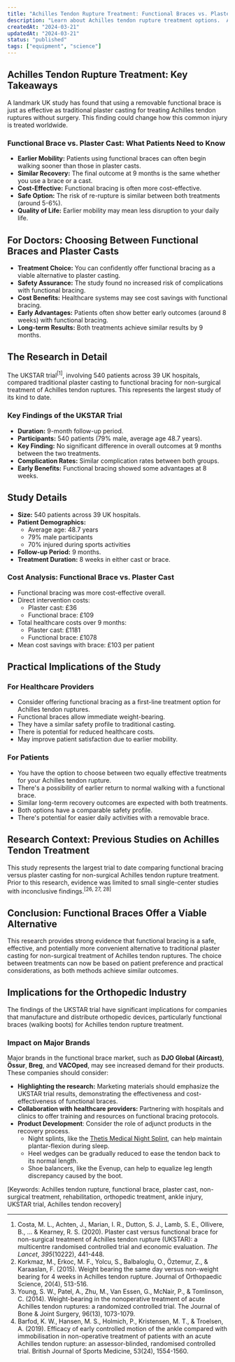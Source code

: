 ```yaml
---
title: "Achilles Tendon Rupture Treatment: Functional Braces vs. Plaster Casts"
description: "Learn about Achilles tendon rupture treatment options.  A major study shows functional braces are as effective as plaster casts for non-surgical treatment."
createdAt: "2024-03-21"
updatedAt: "2024-03-21"
status: "published"
tags: ["equipment", "science"]
---
```


## Achilles Tendon Rupture Treatment: Key Takeaways

A landmark UK study has found that using a removable functional brace is just as effective as traditional plaster casting for treating Achilles tendon ruptures without surgery. This finding could change how this common injury is treated worldwide.

### Functional Brace vs. Plaster Cast: What Patients Need to Know

- **Earlier Mobility:** Patients using functional braces can often begin walking sooner than those in plaster casts.
- **Similar Recovery:** The final outcome at 9 months is the same whether you use a brace or a cast.
- **Cost-Effective:** Functional bracing is often more cost-effective.
- **Safe Option:** The risk of re-rupture is similar between both treatments (around 5-6%).
- **Quality of Life:** Earlier mobility may mean less disruption to your daily life.

## For Doctors: Choosing Between Functional Braces and Plaster Casts

- **Treatment Choice:** You can confidently offer functional bracing as a viable alternative to plaster casting.
- **Safety Assurance:** The study found no increased risk of complications with functional bracing.
- **Cost Benefits:** Healthcare systems may see cost savings with functional bracing.
- **Early Advantages:** Patients often show better early outcomes (around 8 weeks) with functional bracing.
- **Long-term Results:** Both treatments achieve similar results by 9 months.

## The Research in Detail

The UKSTAR trial<sup>[1]</sup>, involving 540 patients across 39 UK hospitals, compared traditional plaster casting to functional bracing for non-surgical treatment of Achilles tendon ruptures. This represents the largest study of its kind to date.

### Key Findings of the UKSTAR Trial

- **Duration:** 9-month follow-up period.
- **Participants:** 540 patients (79% male, average age 48.7 years).
- **Key Finding:** No significant difference in overall outcomes at 9 months between the two treatments.
- **Complication Rates:** Similar complication rates between both groups.
- **Early Benefits:** Functional bracing showed some advantages at 8 weeks.

## Study Details

- **Size:** 540 patients across 39 UK hospitals.
- **Patient Demographics:**
  - Average age: 48.7 years
  - 79% male participants
  - 70% injured during sports activities
- **Follow-up Period:** 9 months.
- **Treatment Duration:** 8 weeks in either cast or brace.

### Cost Analysis: Functional Brace vs. Plaster Cast

- Functional bracing was more cost-effective overall.
- Direct intervention costs:
  - Plaster cast: £36
  - Functional brace: £109
- Total healthcare costs over 9 months:
  - Plaster cast: £1181
  - Functional brace: £1078
- Mean cost savings with brace: £103 per patient

## Practical Implications of the Study

### For Healthcare Providers

- Consider offering functional bracing as a first-line treatment option for Achilles tendon ruptures.
- Functional braces allow immediate weight-bearing.
- They have a similar safety profile to traditional casting.
- There is potential for reduced healthcare costs.
- May improve patient satisfaction due to earlier mobility.

### For Patients

- You have the option to choose between two equally effective treatments for your Achilles tendon rupture.
- There's a possibility of earlier return to normal walking with a functional brace.
- Similar long-term recovery outcomes are expected with both treatments.
- Both options have a comparable safety profile.
- There's potential for easier daily activities with a removable brace.

## Research Context: Previous Studies on Achilles Tendon Treatment

This study represents the largest trial to date comparing functional bracing versus plaster casting for non-surgical Achilles tendon rupture treatment. Prior to this research, evidence was limited to small single-center studies with inconclusive findings.<sup>[26, 27, 28]</sup>

## Conclusion: Functional Braces Offer a Viable Alternative

This research provides strong evidence that functional bracing is a safe, effective, and potentially more convenient alternative to traditional plaster casting for non-surgical treatment of Achilles tendon ruptures. The choice between treatments can now be based on patient preference and practical considerations, as both methods achieve similar outcomes.

## Implications for the Orthopedic Industry

The findings of the UKSTAR trial have significant implications for companies that manufacture and distribute orthopedic devices, particularly functional braces (walking boots) for Achilles tendon rupture treatment.

### Impact on Major Brands

Major brands in the functional brace market, such as **DJO Global (Aircast)**, **Össur**, **Breg**, and **VACOped**, may see increased demand for their products. These companies should consider:

- **Highlighting the research:**  Marketing materials should emphasize the UKSTAR trial results, demonstrating the effectiveness and cost-effectiveness of functional braces.
- **Collaboration with healthcare providers:** Partnering with hospitals and clinics to offer training and resources on functional bracing protocols.
- **Product Development**: Consider the role of adjunct products in the recovery process.
  - Night splints, like the [Thetis Medical Night Splint](https://www.thetismedical.com/night-splint/), can help maintain plantar-flexion during sleep.
  - Heel wedges can be gradually reduced to ease the tendon back to its normal length.
  - Shoe balancers, like the Evenup, can help to equalize leg length discrepancy caused by the boot.

[Keywords: Achilles tendon rupture, functional brace, plaster cast, non-surgical treatment, rehabilitation, orthopedic treatment, ankle injury, UKSTAR trial, Achilles tendon recovery]

---

1. Costa, M. L., Achten, J., Marian, I. R., Dutton, S. J., Lamb, S. E., Ollivere, B., ... & Kearney, R. S. (2020). Plaster cast versus functional brace for non-surgical treatment of Achilles tendon rupture (UKSTAR): a multicentre randomised controlled trial and economic evaluation. *The Lancet*, *395*(10222), 441-448.
2. Korkmaz, M., Erkoc, M. F., Yolcu, S., Balbaloglu, O., Öztemur, Z., & Karaaslan, F. (2015). Weight bearing the same day versus non-weight bearing for 4 weeks in Achilles tendon rupture. Journal of Orthopaedic Science, 20(4), 513-516.
3. Young, S. W., Patel, A., Zhu, M., Van Essen, G., McNair, P., & Tomlinson, C. (2014). Weight-bearing in the nonoperative treatment of acute Achilles tendon ruptures: a randomized controlled trial. The Journal of Bone & Joint Surgery, 96(13), 1073-1079.
4. Barfod, K. W., Hansen, M. S., Holmich, P., Kristensen, M. T., & Troelsen, A. (2019). Efficacy of early controlled motion of the ankle compared with immobilisation in non-operative treatment of patients with an acute Achilles tendon rupture: an assessor-blinded, randomised controlled trial. British Journal of Sports Medicine, 53(24), 1554-1560.
